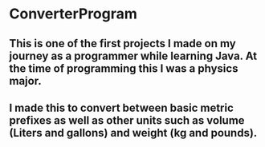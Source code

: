 # ConverterProgram

## This is one of the first projects I made on my journey as a programmer while learning Java. At the time of programming this I was a physics major. 
## I made this to convert between basic metric prefixes as well as other units such as volume (Liters and gallons) and weight (kg and pounds).
